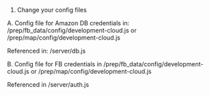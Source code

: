 

1. Change your config files

A. Config file for Amazon DB credentials 
in: /prep/fb_data/config/development-cloud.js
or /prep/map/config/development-cloud.js

Referenced in: /server/db.js


B. Config file for FB credentials 
in  /prep/fb_data/config/development-cloud.js
or /prep/map/config/development-cloud.js

Referenced in /server/auth.js


